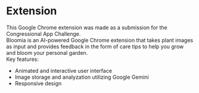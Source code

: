 # Extension
This Google Chrome extension was made as a submission for the Congressional App Challenge.
<br>
Bloomia is an AI-powered Google Chrome extension that takes plant images as input and provides feedback in the form of care tips to help you grow and bloom your personal garden.
<br>
Key features:
- Animated and interactive user interface
- Image storage and analyzation utilizing Google Gemini
- Responsive design
